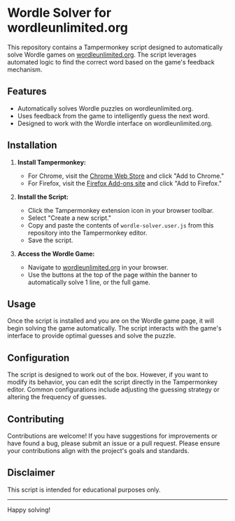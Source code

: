 # Wordle Solver for wordleunlimited.org

This repository contains a Tampermonkey script designed to automatically solve Wordle games on [wordleunlimited.org](https://wordleunlimited.org). The script leverages automated logic to find the correct word based on the game's feedback mechanism.

## Features

-   Automatically solves Wordle puzzles on wordleunlimited.org.
-   Uses feedback from the game to intelligently guess the next word.
-   Designed to work with the Wordle interface on wordleunlimited.org.

## Installation

1. **Install Tampermonkey:**

    - For Chrome, visit the [Chrome Web Store](https://chrome.google.com/webstore/detail/tampermonkey/dgngnkaabnmmcbdihbgcajamclpbmiib) and click "Add to Chrome."
    - For Firefox, visit the [Firefox Add-ons site](https://addons.mozilla.org/en-US/firefox/addon/tampermonkey/) and click "Add to Firefox."

2. **Install the Script:**

    - Click the Tampermonkey extension icon in your browser toolbar.
    - Select "Create a new script."
    - Copy and paste the contents of `wordle-solver.user.js` from this repository into the Tampermonkey editor.
    - Save the script.

3. **Access the Wordle Game:**
    - Navigate to [wordleunlimited.org](https://wordleunlimited.org) in your browser.
    - Use the buttons at the top of the page within the banner to automatically solve 1 line, or the full game.

## Usage

Once the script is installed and you are on the Wordle game page, it will begin solving the game automatically. The script interacts with the game's interface to provide optimal guesses and solve the puzzle.

## Configuration

The script is designed to work out of the box. However, if you want to modify its behavior, you can edit the script directly in the Tampermonkey editor. Common configurations include adjusting the guessing strategy or altering the frequency of guesses.

## Contributing

Contributions are welcome! If you have suggestions for improvements or have found a bug, please submit an issue or a pull request. Please ensure your contributions align with the project's goals and standards.


## Disclaimer

This script is intended for educational purposes only.


---

Happy solving!
